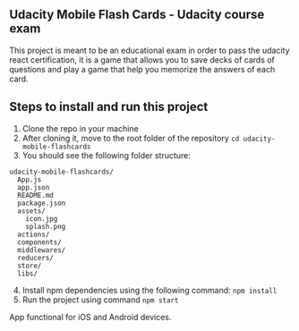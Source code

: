 ## Udacity Mobile Flash Cards - Udacity course exam
This project is meant to be an educational exam in order to pass the udacity react certification, it is a game that allows you to save decks of cards of questions and play a game that help you memorize the answers of each card.

## Steps to install and run this project

1. Clone the repo in your machine
2. After cloning it, move to the root folder of the repository ``cd udacity-mobile-flashcards``
3. You should see the following folder structure:

```
udacity-mobile-flashcards/
  App.js
  app.json
  README.md
  package.json
  assets/
  	icon.jpg
    splash.png
  actions/
  components/
  middlewares/
  reducers/
  store/
  libs/
```
4. Install npm dependencies using the following command: ``npm install``
5. Run the project using command ``npm start``

App functional for iOS and Android devices.